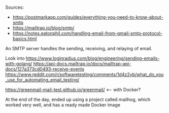 Sources: 
- https://postmarkapp.com/guides/everything-you-need-to-know-about-smtp
- https://mailtrap.io/blog/smtp/
- https://notes.eatonphil.com/handling-email-from-gmail-smtp-protocol-basics.html

An SMTP server handles the sending, receiving, and relaying of email. 

Look into https://www.loginradius.com/blog/engineering/sending-emails-with-golang/
https://api-docs.mailtrap.io/docs/mailtrap-api-docs/127a373cd0493-receive-events
https://www.reddit.com/r/softwaretesting/comments/1d4z2yb/what_do_you_use_for_automating_email_testing/

https://greenmail-mail-test.github.io/greenmail/ <-- with Docker?

At the end of the day, ended up using a project called mailhog, which worked very well, and has a ready made Docker image